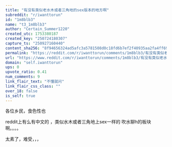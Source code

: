 ```yaml
---
title: "有没有类似老水木或者三角地的sex版本的地方啊"
subreddit: "r/iwanttorun"
id: "1m8blb3"
name: "t3_1m8blb3"
author: "Certain_Summer1220"
created_utc: 1753380187
created_key: "250724180307"
capture_ts: "250927160440"
content_sha256: "8f94656324ad5afc3a5781508d0c18fd6b7ef2f40935aa2fa4ff69e552a41e92"
permalink: "https://reddit.com/r/iwanttorun/comments/1m8blb3/有没有类似老水木或者三角地的sex版本的地方啊/"
url: "https://www.reddit.com/r/iwanttorun/comments/1m8blb3/有没有类似老水木或者三角地的sex版本的地方啊/"
domain: "self.iwanttorun"
ups: 0
upvote_ratio: 0.41
num_comments: 9
link_flair_text: "不懂就问"
link_flair_css_class: ""
over_18: false
is_self: true
---
```


各位乡民，食色性也

reddit上有么有中文的 ，类似水木或者三角地上sex一样的
吹水聊h的板块啊。。。。

太素了，难受，，，
